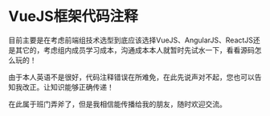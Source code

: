 # VueJS框架代码注释

目前主要是在考虑前端组技术选型到底应该选择VueJS、AngularJS、ReactJS还是其它的，考虑组内成员学习成本，沟通成本本人就暂时先试水一下，看看源码怎么玩的！

由于本人英语不是很好，代码注释错误在所难免，在此先说声对不起，您也可以告知我改正。让知识能够正确传递！

在此属于班门弄斧了，但是我相信能传播给我的朋友，随时欢迎交流。